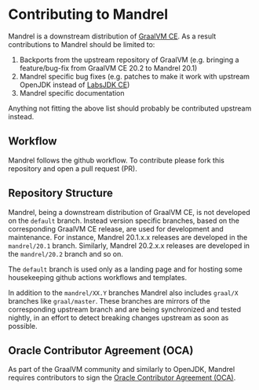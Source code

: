 # Contributing to Mandrel

Mandrel is a downstream distribution of [GraalVM CE](www.github.com/oracle/graal).
As a result contributions to Mandrel should be limited to:

1. Backports from the upstream repository of GraalVM (e.g. bringing a feature/bug-fix from GraalVM CE 20.2 to Mandrel 20.1)
2. Mandrel specific bug fixes (e.g. patches to make it work with upstream OpenJDK instead of [LabsJDK CE](https://github.com/graalvm/labs-openjdk-11))
3. Mandrel specific documentation

Anything not fitting the above list should probably be contributed upstream instead.

## Workflow

Mandrel follows the github workflow.
To contribute please fork this repository and open a pull request (PR).

## Repository Structure

Mandrel, being a downstream distribution of GraalVM CE, is not developed on the `default` branch.
Instead version specific branches, based on the corresponding GraalVM CE release, are used for development and maintenance. 
For instance, Mandrel 20.1.x.x releases are developed in the `mandrel/20.1` branch.
Similarly, Mandrel 20.2.x.x releases are developed in the `mandrel/20.2` branch and so on.

The `default` branch is used only as a landing page and for hosting some housekeeping github actions workflows and templates.

In addition to the `mandrel/XX.Y` branches Mandrel also includes `graal/X` branches like `graal/master`.
These branches are mirrors of the corresponding upstream branch and are being synchronized and tested nightly, in an effort to detect breaking changes upstream as soon as possible. 

## Oracle Contributor Agreement (OCA)

As part of the GraalVM community and similarly to OpenJDK, Mandrel requires contributors to sign the [Oracle Contributor Agreement (OCA)](https://www.oracle.com/technical-resources/oracle-contributor-agreement.html).
